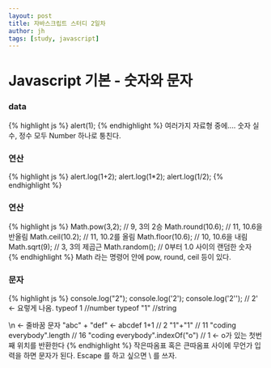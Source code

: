 ```yaml
---
layout: post
title: 자바스크립트 스터디 2일차
author: jh
tags: [study, javascript]
---
```


# Javascript 기본 - 숫자와 문자

### data
{% highlight js %}
alert(1);
{% endhighlight %}
여러가지 자료형 중에.... 숫자
실수, 정수 모두 Number 하나로 퉁친다.

### 연산
{% highlight js %}
alert.log(1+2);
alert.log(1*2);
alert.log(1/2);
{% endhighlight %}

### 연산
{% highlight js %}
Math.pow(3,2);       // 9,   3의 2승 
Math.round(10.6);    // 11,  10.6을 반올림
Math.ceil(10.2);     // 11,  10.2를 올림
Math.floor(10.6);    // 10,  10.6을 내림
Math.sqrt(9);        // 3,   3의 제곱근
Math.random();       // 0부터 1.0 사이의 랜덤한 숫자
{% endhighlight %}
Math 라는 명령어 안에 pow, round, ceil 등이 있다.

### 문자
{% highlight js %}
console.log("2");
console.log('2');
console.log('2\''); // 2' <- 요렇게 나옴.
typeof 1 //number
typeof "1" //string

\n <- 줄바꿈 문자
"abc" + "def" <- abcdef
1+1 // 2
"1"+"1" // 11
"coding everybody".length // 16
"coding everybody".indexOf("o") // 1 <- o가 있는 첫번째 위치를 반환한다
{% endhighlight %}
작은따옴표 혹은 큰따옴표 사이에 무언가 입력을 하면 문자가 된다. Escape 를 하고 싶으면 \ 를 쓰자.

